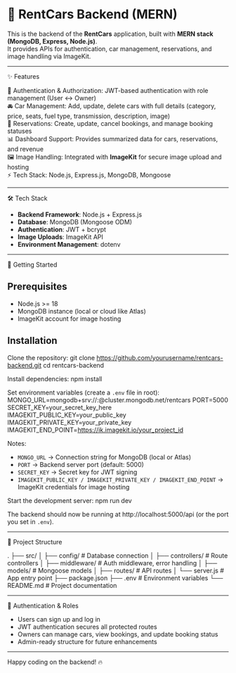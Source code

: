 # 🚀 RentCars Backend (MERN)

This is the backend of the **RentCars** application, built with **MERN stack (MongoDB, Express, Node.js)**.  
It provides APIs for authentication, car management, reservations, and image handling via ImageKit.  

---

✨ Features

🔑 Authentication & Authorization: JWT-based authentication with role management (User ↔ Owner)  
🚘 Car Management: Add, update, delete cars with full details (category, price, seats, fuel type, transmission, description, image)  
📅 Reservations: Create, update, cancel bookings, and manage booking statuses  
📊 Dashboard Support: Provides summarized data for cars, reservations, and revenue  
🖼️ Image Handling: Integrated with **ImageKit** for secure image upload and hosting  
⚡ Tech Stack: Node.js, Express.js, MongoDB, Mongoose  

---

🛠️ Tech Stack

- **Backend Framework**: Node.js + Express.js  
- **Database**: MongoDB (Mongoose ODM)  
- **Authentication**: JWT + bcrypt  
- **Image Uploads**: ImageKit API  
- **Environment Management**: dotenv  

---

🚀 Getting Started

## Prerequisites
- Node.js >= 18  
- MongoDB instance (local or cloud like Atlas)  
- ImageKit account for image hosting  

## Installation

Clone the repository:
git clone https://github.com/yourusername/rentcars-backend.git
cd rentcars-backend

Install dependencies:
npm install

Set environment variables (create a `.env` file in root):
MONGO_URL=mongodb+srv://<username>:<password>@cluster.mongodb.net/rentcars
PORT=5000
SECRET_KEY=your_secret_key_here
IMAGEKIT_PUBLIC_KEY=your_public_key
IMAGEKIT_PRIVATE_KEY=your_private_key
IMAGEKIT_END_POINT=https://ik.imagekit.io/your_project_id

Notes:  
- `MONGO_URL` → Connection string for MongoDB (local or Atlas)  
- `PORT` → Backend server port (default: 5000)  
- `SECRET_KEY` → Secret key for JWT signing  
- `IMAGEKIT_PUBLIC_KEY / IMAGEKIT_PRIVATE_KEY / IMAGEKIT_END_POINT` → ImageKit credentials for image hosting  

Start the development server:
npm run dev

The backend should now be running at http://localhost:5000/api (or the port you set in `.env`).  

---

📂 Project Structure

.
├── src/
│   ├── config/        # Database connection
│   ├── controllers/   # Route controllers 
│   ├── middleware/    # Auth middleware, error handling
│   ├── models/        # Mongoose models
│   ├── routes/        # API routes 
│   └── server.js      # App entry point
├── package.json
├── .env               # Environment variables
└── README.md          # Project documentation

---

🔐 Authentication & Roles

- Users can sign up and log in  
- JWT authentication secures all protected routes  
- Owners can manage cars, view bookings, and update booking status  
- Admin-ready structure for future enhancements  

---

Happy coding on the backend! 🔥

